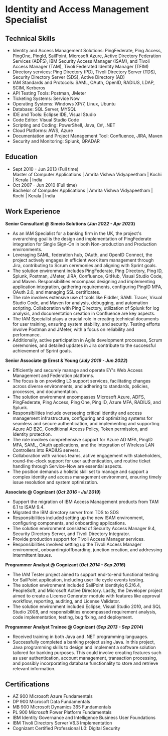 # Identity and Access Management Specialist

## Technical Skills
- Identity and Access Management Solutions: PingFederate, Ping Access, PingOne, PingId, SailPoint, Microsoft Azure, Active Directory Federation Services (ADFS), IBM Security Access Manager (ISAM), and Tivoli Access Manager (TAM), Tivoli Federated Identity Manager (TFIM)
- Directory services: Ping Directory (PD), Tivoli Directory Server (TDS), Security Directory Server (SDS), Active Directory (AD)
- IAM Standards and Protocols: SAML, OAuth, OpenID, RADIUS, LDAP, SCIM, Kerberos
- API Testing Tools: Postman, JMeter
- Ticketing Systems: Service Now
- Operating Systems: Windows XP/7, Linux, Ubuntu
- Database: SQL Server, MYSQL
- IDE and Tools: Eclipse IDE, Visual Studio
- Code Editor: Visual Studio Code
- Scripting and Coding: PowerShell, Java, C#, .NET
- Cloud Platforms: AWS, Azure
- Documentation and Project Management Tool: Confluence, JIRA, Maven
- Security and Monitoring: Splunk, QRADAR

## Education
- Sept 2010 - Jun 2013 (Full time) <br>
  Master of Computer Applications | Amrita Vishwa Vidyapeetham | Kochi | Kerala | India			       		
- Oct 2007 - Jun 2010 (Full time) <br>
  Bachelor of Computer Applications | Amrita Vishwa Vidyapeetham | Kochi | Kerala | India		        		

## Work Experience
**Senior Consultant @ Simeio Solutions (_Jun 2022 - Apr 2023_)**
- As an IAM Specialist for a banking firm in the UK, the project's overarching goal is the design and implementation of PingFederate integration for Single Sign-On in both Non-production and Production environments.
- Leveraging SAML, federation hub, OAuth, and OpenID Connect, the project actively engages in efficient work item management through Jira, contributing to Scrum ceremonies and aligning with Sprint goals.
- The solution environment includes PingFederate, Ping Directory, Ping ID, Splunk, Postman, JMeter, JIRA, Confluence, GitHub, Visual Studio Code, and Maven. Responsibilities encompass designing and implementing application integration, gathering requirements, configuring PingID MFA, OAuth 2.0, and managing SSL certificates.
- The role involves extensive use of tools like Fiddler, SAML Tracer, Visual Studio Code, and Maven for analysis, debugging, and automation scripting. Collaboration with Ping Directory, utilization of Splunk for log analysis, and documentation creation in Confluence are key aspects.
- The IAM Specialist plays a crucial role in creating technical documents for user training, ensuring system stability, and security. Testing efforts involve Postman and JMeter, with a focus on reliability and performance.
- Additionally, active participation in Agile development processes, Scrum ceremonies, and detailed updates in Jira contribute to the successful achievement of Sprint goals.

**Senior Associate @ Ernst & Young (_July 2019 - Jun 2022_)**
- Efficiently and securely manage and operate EY's Web Access Management and Federation platforms.
- The focus is on providing L3 support services, facilitating changes across diverse environments, and adhering to standards, policies, processes, and documentation.
- The solution environment encompasses Microsoft Azure, ADFS, PingFederate, Ping Access, Ping One, Ping ID, Azure MFA, RADIUS, and Splunk.
- Responsibilities include overseeing critical identity and access management infrastructure, configuring and optimizing systems for seamless and secure authentication, and implementing and supporting Azure AD B2C, Conditional Access Policy, Token permission, and Identity protection.
- The role involves comprehensive support for Azure AD MFA, PingID MFA, SAML, OAuth applications, and the integration of Wireless LAN Controllers into RADIUS servers.
- Collaboration with various teams, active engagement with stakeholders, round-the-clock support for user authentication, and routine ticket handling through Service-Now are essential aspects.
- The position demands a holistic skill set to manage and support a complex identity and access management environment, ensuring timely issue resolution and system optimization.


**Associate @ Cognizant (_Oct 2016 - Jul 2019_)**
- Support the migration of IBM Access Management products from TAM 6.1 to ISAM 9.4.
- Migrated the IBM directory server from TDS to SDS
- Responsibilities included setting up the new ISAM environment, configuring components, and onboarding applications.
- The solution environment consisted of Security Access Manager 9.4, Security Directory Server, and Tivoli Directory Integrator.
- Provide production support for Tivoli Access Manager services.
- Responsibilities involved setting up the Tivoli Access Manager environment, onboarding/offboarding, junction creation, and addressing intermittent issues. 


**Programmer Analyst @ Cognizant (_Oct 2014 - Sep 2016_)**
- The IAM Tester project aimed to support end-to-end functional testing for SailPoint application, including user life cycle events testing.
- The solution environment included SailPoint identityiq 6.2/6.4, PeopleSoft, and Microsoft Active Directory. Lastly, the Developer project aimed to create a License Generator module with features like approval workflow, reporting, auditing, and License Validator.
- The solution environment included Eclipse, Visual Studio 2010, and SQL Studio 2008, and responsibilities encompassed requirement analysis, code implementation, testing, bug fixing, and deployment.

**Programmer Analyst Trainee @ Cognizant (_Sep 2013 - Sep 2014_)**
- Received training in both Java and .NET programming languages.
- Successfully completed a banking project using Java. In this project, Java programming skills to design and implement a software solution tailored for banking purposes. This could involve creating features such as user authentication, account management, transaction processing, and possibly incorporating database functionality to store and retrieve relevant information.

## Certifications
- AZ 900 Microsoft Azure Fundamentals
- DP 900 Microsoft Data Fundamentals
- MB 900 Microsoft Dynamics 365 Fundamentals
- PL 900 Microsoft Power Platform Fundamentals
- IBM Identity Governance and Intelligence Business User Foundations
- IBM Tivoli Directory Server V6.3 Implementation
- Cognizant Certified Professional L0: Digital Security

